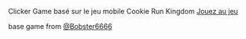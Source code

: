 Clicker Game basé sur le jeu mobile Cookie Run Kingdom
<a href="celico7.github.io/">Jouez au jeu</a>

base game from <a href="https://github.com/Bobsters6666/Clicker-tutorial/tree/main">@Bobster6666</a>
